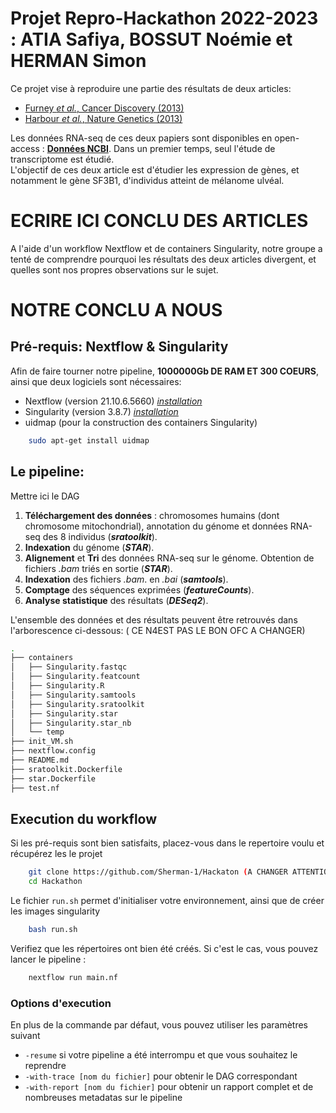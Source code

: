 # **Projet Repro-Hackathon 2022-2023** : ATIA Safiya, BOSSUT Noémie et HERMAN Simon

Ce projet vise à reproduire une partie des résultats de deux articles:
- [Furney *et al.*, Cancer Discovery (2013)](https://www.ncbi.nlm.nih.gov/pmc/articles/PMC5321577/)
- [Harbour *et al.*, Nature Genetics (2013)](https://www.ncbi.nlm.nih.gov/pmc/articles/PMC3789378/)

Les données RNA-seq de ces deux papiers sont disponibles en open-access : [**Données NCBI**](https://www.ncbi.nlm.nih.gov/sra?term=SRA062359). Dans un premier temps, seul l'étude de transcriptome est étudié. </br> 
L'objectif de ces deux article est d'étudier les expression de gènes, et notamment le gène SF3B1, d'individus atteint de mélanome ulvéal. 
# ECRIRE ICI CONCLU DES ARTICLES

A l'aide d'un workflow Nextflow et de containers Singularity, notre groupe a tenté de comprendre pourquoi les résultats des deux articles divergent, et quelles sont nos propres observations sur le sujet. 
# NOTRE CONCLU A NOUS

## **Pré-requis:** Nextflow & Singularity
Afin de faire tourner notre pipeline, **1000000Gb DE RAM ET 300 COEURS**, ainsi que deux logiciels sont nécessaires:  
- Nextflow (version 21.10.6.5660) [*installation*](https://www.nextflow.io/docs/latest/getstarted.html)
- Singularity (version 3.8.7) [*installation*](https://docs.sylabs.io/guides/3.0/user-guide/installation.html)
- uidmap (pour la construction des containers Singularity)
  
```bash
    sudo apt-get install uidmap
```

## **Le pipeline:**
 Mettre ici le DAG

1) **Téléchargement des données** : chromosomes humains (dont chromosome mitochondrial), annotation du génome et données RNA-seq des 8 individus (***sratoolkit***). 
2) **Indexation** du génome (***STAR***).
3) **Alignement** et **Tri** des données RNA-seq sur le génome. Obtention de fichiers *.bam* triés en sortie (***STAR***).
4) **Indexation** des fichiers *.bam*. en *.bai* (***samtools***).
5) **Comptage** des séquences exprimées (***featureCounts***).
6) **Analyse statistique** des résultats (***DESeq2***).

L'ensemble des données et des résultats peuvent être retrouvés dans l'arborescence ci-dessous: ( CE N4EST PAS LE BON OFC A CHANGER)
```bash
.
├── containers
│   ├── Singularity.fastqc
│   ├── Singularity.featcount
│   ├── Singularity.R
│   ├── Singularity.samtools
│   ├── Singularity.sratoolkit
│   ├── Singularity.star
│   ├── Singularity.star_nb
│   └── temp
├── init_VM.sh
├── nextflow.config
├── README.md
├── sratoolkit.Dockerfile
├── star.Dockerfile
├── test.nf

```


## **Execution du workflow**
Si les pré-requis sont bien satisfaits, placez-vous dans le repertoire voulu et récupérez les le projet
```bash
    git clone https://github.com/Sherman-1/Hackaton (A CHANGER ATTENTION LE NOM)
    cd Hackathon
```
Le fichier `run.sh` permet d'initialiser votre environnement, ainsi que de créer les images singularity
```bash
    bash run.sh
```
Verifiez que les répertoires ont bien été créés. Si c'est le cas, vous pouvez lancer le pipeline :
```bash
    nextflow run main.nf
```
### Options d'execution
En plus de la commande par défaut, vous pouvez utiliser les paramètres suivant
* `-resume` si votre pipeline a été interrompu et que vous souhaitez le reprendre
* `-with-trace [nom du fichier]` pour obtenir le DAG correspondant
* `-with-report [nom du fichier]` pour obtenir un rapport complet et de nombreuses metadatas sur le pipeline